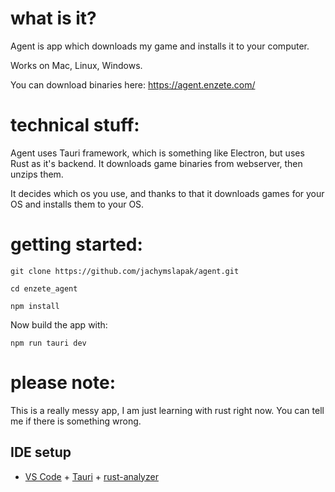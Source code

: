 # what is it?
Agent is app which downloads my game and installs it to your computer.

Works on Mac, Linux, Windows.

You can download binaries here: https://agent.enzete.com/

# technical stuff:
Agent uses Tauri framework, which is something like Electron, but uses Rust as it's backend.
It downloads game binaries from webserver, then unzips them.

It decides which os you use, and thanks to that it downloads games for your OS and installs them to your OS.

# getting started:
`git clone https://github.com/jachymslapak/agent.git`

`cd enzete_agent`

`npm install`

Now build the app with:

`npm run tauri dev`

# please note:
This is a really messy app, I am just learning with rust right now. You can tell me if there is something wrong.

## IDE setup
- [VS Code](https://code.visualstudio.com/) + [Tauri](https://marketplace.visualstudio.com/items?itemName=tauri-apps.tauri-vscode) + [rust-analyzer](https://marketplace.visualstudio.com/items?itemName=rust-lang.rust-analyzer)
